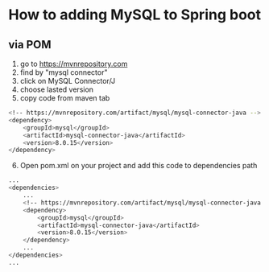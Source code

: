 # How to adding MySQL to Spring boot

## via POM
1. go to https://mvnrepository.com
2. find by "mysql connector"
3. click on MySQL Connector/J
4. choose lasted version 
5. copy code from maven tab
```bash
<!-- https://mvnrepository.com/artifact/mysql/mysql-connector-java -->
<dependency>
    <groupId>mysql</groupId>
    <artifactId>mysql-connector-java</artifactId>
    <version>8.0.15</version>
</dependency>
```
6. Open pom.xml on your project and add this code to dependencies path
```bash
...
<dependencies>
    ...
    <!-- https://mvnrepository.com/artifact/mysql/mysql-connector-java -->
    <dependency>
        <groupId>mysql</groupId>
        <artifactId>mysql-connector-java</artifactId>
        <version>8.0.15</version>
    </dependency>
    ...
</dependencies>
...
```